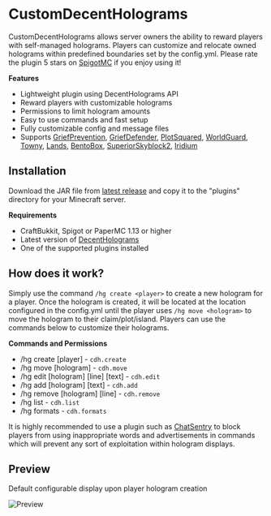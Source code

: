 # CustomDecentHolograms
CustomDecentHolograms allows server owners the ability to reward players with self-managed holograms. Players can customize and relocate owned holograms within predefined boundaries set by the config.yml. Please rate the plugin 5 stars on [SpigotMC](https://www.spigotmc.org/resources/customdecentholograms.110861/) if you enjoy using it!

**Features**
- Lightweight plugin using DecentHolograms API
- Reward players with customizable holograms
- Permissions to limit hologram amounts
- Easy to use commands and fast setup
- Fully customizable config and message files
- Supports [GriefPrevention](https://github.com/TechFortress/GriefPrevention/), [GriefDefender](https://www.spigotmc.org/resources/1-12-2-1-20-4-griefdefender-claim-plugin-grief-prevention-protection.68900/), [PlotSquared](https://www.spigotmc.org/resources/plotsquared-v6.77506/), [WorldGuard](https://dev.bukkit.org/projects/worldguard), [Towny](https://github.com/TownyAdvanced/Towny), [Lands](https://www.spigotmc.org/resources/lands-%E2%AD%95-land-claim-plugin-%E2%9C%85-grief-prevention-protection-gui-management-nations-wars-1-20-support.53313/), [BentoBox](https://github.com/BentoBoxWorld/BentoBox/), [SuperiorSkyblock2](https://github.com/BG-Software-LLC/SuperiorSkyblock2), [Iridium](https://github.com/Iridium-Development/IridiumSkyblock)

## Installation
Download the JAR file from [latest release](https://github.com/alexanderdidio/CustomDecentHolograms/releases/latest) and copy it to the "plugins" directory for your Minecraft server.

**Requirements**
- CraftBukkit, Spigot or PaperMC 1.13 or higher
- Latest version of [DecentHolograms](https://github.com/DecentSoftware-eu/DecentHolograms)
- One of the supported plugins installed

## How does it work?
Simply use the command `/hg create <player>` to create a new hologram for a player. Once the hologram is created, it will be located at the location configured in the config.yml until the player uses `/hg move <hologram>` to move the hologram to their claim/plot/island. Players can use the commands below to customize their holograms.

**Commands and Permissions**
- /hg create [player] - `cdh.create`
- /hg move [hologram] - `cdh.move`
- /hg edit [hologram] [line] [text] - `cdh.edit`
- /hg add [hologram] [text] - `cdh.add`
- /hg remove [hologram] [line] - `cdh.remove`
- /hg list - `cdh.list`
- /hg formats - `cdh.formats`

It is highly recommended to use a plugin such as [ChatSentry](https://www.spigotmc.org/resources/%E3%80%90chatsentry%E3%80%91-smart-message-filtration-and-control-for-minecraft-servers-1-8-1-19-x.79616/) to block players from using inappropriate words and advertisements in commands which will prevent any sort of exploitation within hologram displays.

## Preview
Default configurable display upon player hologram creation

![Preview](https://i.imgur.com/tJjQKfD.gif)
